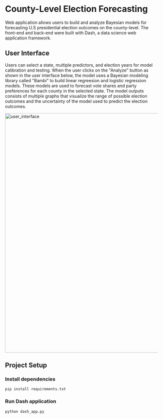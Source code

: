 # County-Level Election Forecasting

Web application allows users to build and analyze Bayesian models for forecasting U.S presidential election outcomes on the county-level. The front-end and back-end were built with Dash, a data science web application framework.

## User Interface
Users can select a state, multiple predictors, and election years for model calibration and testing. When the user clicks on the "Analyze" button as shown in the user interface below, the model uses a Bayesian modeling library called "Bambi" to build linear regreesion and logistic regression models. These models are used to forecast vote shares and party preferences for each county in the selected state. The model outputs consists of multiple graphs that visualize the range of possible election outcomes and the uncertainty of the model used to predict the election outcomes.

<img width="787" alt="user_interface" src="https://user-images.githubusercontent.com/34976129/236699069-57217fa7-ed76-48d3-8e2c-6c44e813a6a0.png">

## Project Setup

### Install dependencies
`pip install requirements.txt`

### Run Dash application
`python dash_app.py`
